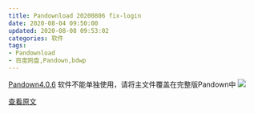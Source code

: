 ```yaml
---
title: Pandownload 20200806 fix-login
date: 2020-08-04 09:50:00
updated: 2020-08-08 09:53:02
categories: 软件
tags:
- Pandownload
- 百度网盘,Pandown,bdwp
---
```

[Pandown4.0.6][1]
软件不能单独使用，请将主文件覆盖在完整版Pandown中
![  ][2]

[查看原文][3]


  [1]: https://xcjmblog-1300177615.file.myqcloud.com/pdl/pd406.exe
  [2]: https://xcjmblog-1300177615.file.myqcloud.com/2020/08/PD.png
  [3]: https://www.itxcjm.top/105/